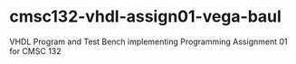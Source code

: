 # cmsc132-vhdl-assign01-vega-baul
VHDL Program and Test Bench implementing Programming Assignment 01 for CMSC 132